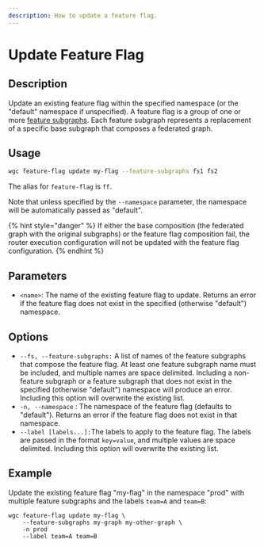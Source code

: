 ```yaml
---
description: How to update a feature flag.
---
```


# Update Feature Flag

## Description

Update an existing feature flag within the specified namespace (or the "default" namespace if unspecified). A feature flag is a group of one or more [feature subgraphs](../feature-subgraphs/). Each feature subgraph represents a replacement of a specific base subgraph that composes a federated graph.

## Usage

```bash
wgc feature-flag update my-flag --feature-subgraphs fs1 fs2
```

The alias for `feature-flag` is `ff`.

Note that unless specified by the `--namespace` parameter, the namespace will be automatically passed as "default".

{% hint style="danger" %}
If either the base composition (the federated graph with the original subgraphs) or the feature flag composition fail, the router execution configuration will not be updated with the feature flag configuration.
{% endhint %}

## Parameters

* `<name>`: The name of the existing feature flag to update. Returns an error if the feature flag does not exist in the specified (otherwise "default") namespace.

## Options

* `--fs, --feature-subgraphs:` A list of names of the feature subgraphs that compose the feature flag. At least one feature subgraph name must be included, and multiple names are space delimited. Including a non-feature subgraph or a feature subgraph that does not exist in the specified (otherwise "default") namespace will produce an error. Including this option will overwrite the existing list.
* `-n, --namespace` : The namespace of the feature flag (defaults to "default"). Returns an error if the feature flag does not exist in that namespace.
* `--label [labels...]:`The labels to apply to the feature flag. The labels are passed in the format `key=value`, and multiple values are space delimited. Including this option will overwrite the existing list.

## Example

Update the existing feature flag "my-flag" in the namespace "prod" with multiple feature subgraphs and the labels `team=A` and `team=B`:

```shell
wgc feature-flag update my-flag \
    --feature-subgraphs my-graph my-other-graph \
    -n prod
    --label team=A team=B
```
